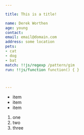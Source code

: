 ```yaml
---

title: This is a title!

name: Derek Worthen
age: young
contact:
email: email@domain.com
address: some location
pets:
- cat
- dog
- bat
match: !!js/regexp /pattern/gim
run: !!js/function function() { }



---
```


- item
-  item
-   item

1. one
2.  two
2.   three
